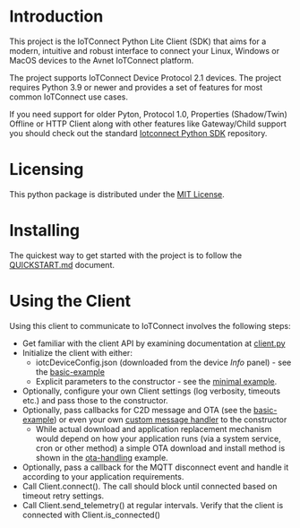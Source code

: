 # Introduction
This project is the IoTConnect Python Lite Client (SDK)
that aims for a modern, intuitive and robust interface to connect your
Linux, Windows or MacOS devices to the Avnet IoTConnect platform.

The project supports IoTConnect Device Protocol 2.1 devices. 
The project requires Python 3.9 or newer and provides
a set of features for most common IoTConnect use cases.

If you need support for older Pyton, Protocol 1.0, Properties (Shadow/Twin)
Offline or HTTP Client along with other features like Gateway/Child support
you should check out the standard
[Iotconnect Python SDK](https://github.com/avnet-iotconnect/iotc-python-sdk) repository.

# Licensing

This python package is distributed under the [MIT License](LICENSE.md).

# Installing

The quickest way to get started with the project is to follow the [QUICKSTART.md](QUICKSTART.md) document.

# Using the Client

Using this client to communicate to IoTConnect involves the following steps:
- Get familiar with the client API by examining documentation at [client.py](src/avnet/iotconnect/sdk/lite/client.py)
- Initialize the client with either:
  - iotcDeviceConfig.json (downloaded from the device *Info* panel) - see the [basic-example](examples/basic-example.py)
  - Explicit parameters to the constructor - see the [minimal example](examples/minimal.py).
- Optionally, configure your own Client settings (log verbosity, timeouts etc.) and pass those to the constructor.
- Optionally, pass callbacks for C2D message and OTA (see the [basic-example](examples/basic-example.py)) or even your own [custom message handler](examples/c2d-special-event-handling.py) to the constructor 
  - While actual download and application replacement mechanism would depend on how your application runs
    (via a system service, cron or other method) a simple OTA download and install method is shown in the [ota-handling](examples/ota-handling.py) example.  
- Optionally, pass a callback for the MQTT disconnect event and handle it according to your application requirements.  
- Call Client.connect(). The call should block until connected based on timeout retry settings.
- Call Client.send_telemetry() at regular intervals. Verify that the client is connected with Client.is_connected()

